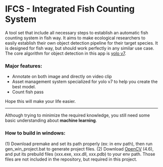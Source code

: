 # IFCS - Integrated Fish Counting System

A tool set that include all necessary steps to establish an automatic fish counting system in fish way. It aims to make ecological researchers to easily establish their own object detection pipeline for their target species. It is designed for fish way, but should work perfectly in any similar use case. The core algorithm for object detection in this app is [yolo v7](https://github.com/WongKinYiu/yolov7). 

### Major features:
* Annotate on both image and directly on video clip
* Asset management system specialized for yolo v7 to help you create the best model.
* Count fish pass

Hope this will make your life easier. 
___
Although trying to minimize the required knowledge, you still need some basic understanding about **machine learning**.


### How to build in windows:

(1) Download premake and set its path properly (ex: in env path), then run gen_win_project.bat to generate project files.
(2) Download [OpenCV](https://opencv.org/releases/) (4.6), and put its prebuild files (xxx.exe, xxx.dll, xxx.pdb) to your env path. Those files are not included in the repository, but required in this project.
